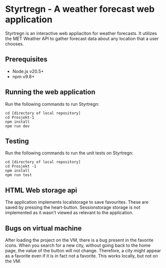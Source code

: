 # Styrtregn - A weather forecast web application

Styrtregn is an interactive web appliaciton for weather forecasts. It utilizes the MET Weather API to gather forecast data about any location that a user chooses.

## Prerequisites

- Node.js v20.5+
- npm v9.8+

## Running the web application

Run the following commands to run Styrtregn:

```
cd [directory of local repository]
cd Prosjekt-1
npm install
npm run dev
```

## Testing

Run the following commands to run the unit tests on Styrtregn:

```
cd [directory of local repository]
cd Prosjekt -1
npm install 
npm run test
```

## HTML Web storage api
The application implements localstorage to save favourites. These are saved by pressing the heart-button.
Sessionstorage storage is not implemented as it wasn't viewed as relevant to the application.


## Bugs on virtual machine
After loading the project on the VM, there is a bug present in the favorite icons. When you search for a new city, without going back to the home page, the value of the button will not change. Therefore, a city might appear as a favorite even if it is in fact not a favorite. This works locally, but not on the VM. 

